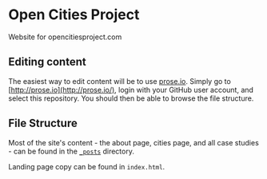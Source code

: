 # Open Cities Project

Website for opencitiesproject.com

## Editing content

The easiest way to edit content will be to use [prose.io](http://prose.io/#about). Simply go to [http://prose.io](http://prose.io/), login with your GitHub user account, and select this repository. You should then be able to browse the file structure.

## File Structure

Most of the site's content - the about page, cities page, and all case studies - can be found in the [`_posts`](https://github.com/OpenCitiesProject/website/tree/master/_posts) directory.

Landing page copy can be found in `index.html`.